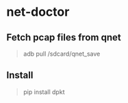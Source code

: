 # net-doctor

## Fetch pcap files from qnet

> adb pull /sdcard/qnet_save

## Install

> pip install dpkt
